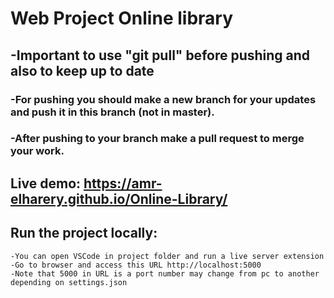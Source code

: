 # Web Project Online library

## -Important to use "git pull" before pushing and also to keep up to date

### -For pushing you should make a new branch for your updates and push it in this branch (not in master).

### -After pushing to your branch make a pull request to merge your work.

## Live demo: https://amr-elharery.github.io/Online-Library/

## Run the project locally:

    -You can open VSCode in project folder and run a live server extension
    -Go to browser and access this URL http://localhost:5000
    -Note that 5000 in URL is a port number may change from pc to another depending on settings.json
